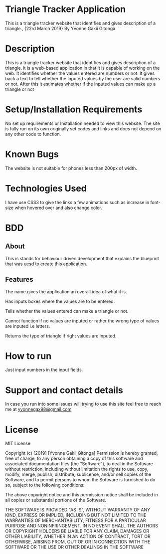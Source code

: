 # Triangle Tracker Application
This is a triangle tracker website that identifies and gives description of a triangle., {22rd March 2019} By Yvonne Gakii Gitonga

# Description
This is a triangle tracker website that identifies and gives description of a triangle.
it is a web-based application in that it is capable of working on the web. It identifies whether the values entered are numbers or not. It gives back a text to tell whether the inputed values by the user are valid numbers or not. After this it estimates whether if the inputed values can make up a triangle or not 

# Setup/Installation Requirements
No set up requirements or Installation needed to view this website. The site is fully run on its own originally set codes and links and does not depend on any other code to function.

# Known Bugs
The website is not suitable for phones less than 200px of width. 

# Technologies Used
I have use CSS3 to give the links a few animations such as increase in font-size when hovered over and also change color.

# BDD
## About
This is stands for behaviour driven development that explains the blueprint that was uesd to create this application.

## Features

The name gives the application an overall idea of what it is.

Has inputs boxes where the values are to be entered.

Tells whether the values entered can make a triangle or not.

Cannot function if no values are inputed or rather the wrong type of values are inputed i.e letters.

Returns the type of triangle if right values are inputed.

# How to run
Just input numbers in the input fields.

# Support and contact details
In case you run into some issues will trying to use this site feel free to reach me at yvonnegax98@gmail.com

# License
MIT License

Copyright (c) [2019] [Yvonne Gakii Gitonga]
Permission is hereby granted, free of charge, to any person obtaining a copy of this software and associated documentation files (the "Software"), to deal in the Software without restriction, including without limitation the rights to use, copy, modify, merge, publish, distribute, sublicense, and/or sell copies of the Software, and to permit persons to whom the Software is furnished to do so, subject to the following conditions:

The above copyright notice and this permission notice shall be included in all copies or substantial portions of the Software.

THE SOFTWARE IS PROVIDED "AS IS", WITHOUT WARRANTY OF ANY KIND, EXPRESS OR IMPLIED, INCLUDING BUT NOT LIMITED TO THE WARRANTIES OF MERCHANTABILITY, FITNESS FOR A PARTICULAR PURPOSE AND NONINFRINGEMENT. IN NO EVENT SHALL THE AUTHORS OR COPYRIGHT HOLDERS BE LIABLE FOR ANY CLAIM, DAMAGES OR OTHER LIABILITY, WHETHER IN AN ACTION OF CONTRACT, TORT OR OTHERWISE, ARISING FROM, OUT OF OR IN CONNECTION WITH THE SOFTWARE OR THE USE OR OTHER DEALINGS IN THE SOFTWARE
